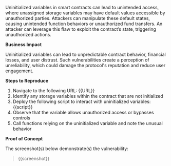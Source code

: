 Uninitialized variables in smart contracts can lead to unintended access, where unassigned storage variables may have default values accessible by unauthorized parties. Attackers can manipulate these default states, causing unintended function behaviors or unauthorized fund transfers. An attacker can leverage this flaw to exploit the contract’s state, triggering unauthorized actions.

**Business Impact** 

Uninitialized variables can lead to unpredictable contract behavior, financial losses, and user distrust. Such vulnerabilities create a perception of unreliability, which could damage the protocol's reputation and reduce user engagement.

**Steps to Reproduce**  

1. Navigate to the following URL: {{URL}}
1. Identify any storage variables within the contract that are not initialized
1. Deploy the following script to interact with uninitialized variables:
{{script}}
1. Observe that the variable allows unauthorized access or bypasses controls
1. Call functions relying on the uninitialized variable and note the unusual behavior

**Proof of Concept**

The screenshot(s) below demonstrate(s) the vulnerability:
>
> {{screenshot}}
